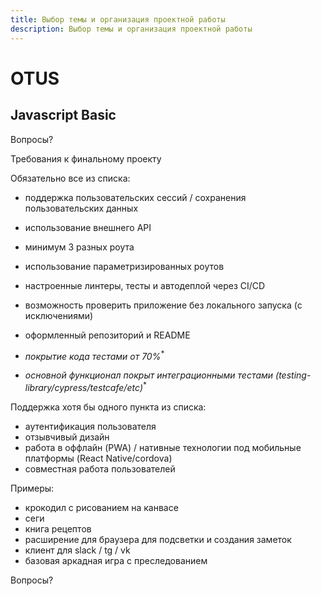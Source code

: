 ```yaml
---
title: Выбор темы и организация проектной работы
description: Выбор темы и организация проектной работы
---
```


# OTUS

## Javascript Basic

<!-- v -->

Вопросы?

<!-- s -->

Требования к финальному проекту

<!-- v -->

Обязательно все из списка:

- поддержка пользовательских сессий / сохранения пользовательских данных
- использование внешнего API
- минимум 3 разных роута
- использование параметризированных роутов
- настроенные линтеры, тесты и автодеплой через CI/CD
- возможность проверить приложение без локального запуска (с исключениями)
- оформленный репозиторий и README

- <i title="Мы очень сильно рекомендуем!!!">покрытие кода тестами от 70%</i><sup title="Мы очень сильно рекомендуем!!!">\*</sup>
- <i title="Мы очень сильно рекомендуем!!!">основной функционал покрыт интеграционными тестами (testing-library/cypress/testcafe/etc)</i><sup title="Мы очень сильно рекомендуем!!!">\*</sup>

<!-- v -->

Поддержка хотя бы одного пункта из списка:

- аутентификация пользователя
- отзывчивый дизайн
- работа в оффлайн (PWA) / нативные технологии под мобильные платформы (React Native/cordova)
- совместная работа пользователей

<!-- v -->

Примеры:

- крокодил c рисованием на канвасе
- сеги
- книга рецептов
- расширение для браузера для подсветки и создания заметок
- клиент для slack / tg / vk
- базовая аркадная игра с преследованием

<!-- v -->

Вопросы?
